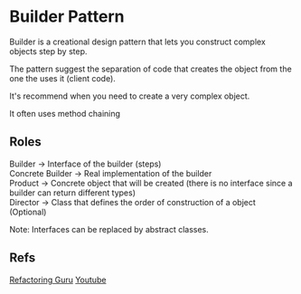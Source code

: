 # **Builder Pattern**

Builder is a creational design pattern that lets you construct complex objects step by step.

The pattern suggest the separation of code that creates the object from the one the uses it (client code).

It's recommend when you need to create a very complex object.

It often uses method chaining

## Roles
Builder -> Interface of the builder (steps) <br/>
Concrete Builder -> Real implementation of the builder <br/>
Product -> Concrete object that will be created (there is no interface since a builder can return different types) <br/>
Director -> Class that defines the order of construction of a object (Optional)

Note: Interfaces can be replaced by abstract classes.

## Refs
[Refactoring Guru](https://refactoring.guru//design-patterns/builder)
[Youtube](https://www.youtube.com/watch?v=2VwLvwsIu-8)
